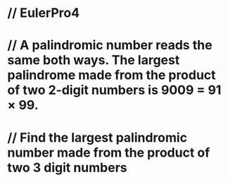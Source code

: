 # // EulerPro4
# // A palindromic number reads the same both ways. The largest palindrome made from the product of two 2-digit numbers is 9009 = 91 × 99.

# // Find the largest palindromic number made from the product of two 3 digit numbers
